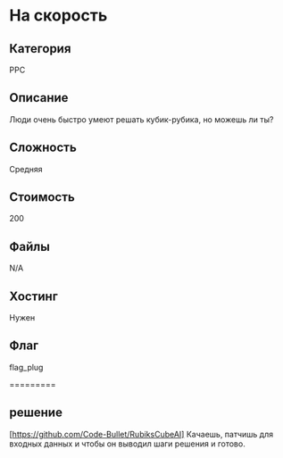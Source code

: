 # На скорость

## Категория
PPC

## Описание
Люди очень быстро умеют решать кубик-рубика, но можешь ли ты?

## Сложность
Средняя

## Стоимость
200

## Файлы
N/A

## Хостинг
Нужен

## Флаг
flag_plug

=========
## решение

[https://github.com/Code-Bullet/RubiksCubeAI]
Качаешь, патчишь для входных данных и чтобы он выводил шаги решения и готово.
